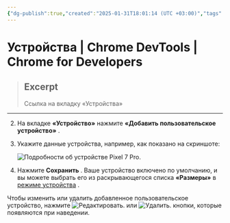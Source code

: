 ```yaml
---
{"dg-publish":true,"created":"2025-01-31T18:01:14 (UTC +03:00)","tags":[],"source":"https://developer.chrome.com/docs/devtools/settings/devices?hl=ru","author":"Sofia Emelianova","permalink":"/proekty/extentions/dev-tools/devices/","dgPassFrontmatter":true}
---
```



# Устройства  |  Chrome DevTools  |  Chrome for Developers

> ## Excerpt
> Ссылка на вкладку «Устройства»

---

2.  На вкладке **«Устройство»** нажмите **«Добавить пользовательское устройство»** .
3.  Укажите данные устройства, например, как показано на скриншоте:
    
    ![Подробности об устройстве Pixel 7 Pro.](https://developer.chrome.com/static/docs/devtools/settings/devices/image/pixel-7-pro-device-detail-1648375c55906.png?hl=ru)
    
4.  Нажмите **Сохранить** . Ваше устройство включено по умолчанию, и вы можете выбрать его из раскрывающегося списка **«Размеры»** в [режиме устройства](https://developer.chrome.com/docs/devtools/device-mode?hl=ru#device) .
    

Чтобы изменить или удалить добавленное пользовательское устройство, нажмите ![Редактировать.](https://developer.chrome.com/static/docs/devtools/settings/devices/image/edit-5d6374da75e99.svg?hl=ru) или ![Удалить.](https://developer.chrome.com/static/docs/devtools/settings/devices/image/delete-08b041cd97a96.svg?hl=ru) кнопки, которые появляются при наведении. 